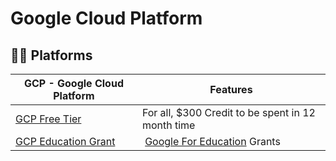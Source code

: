 # Google Cloud Platform


## :woman_student: Platforms

| GCP - Google Cloud Platform                         | Features                                                         |
|-----------------------------------------------------|------------------------------------------------------------------|
| [GCP Free Tier](https://cloud.google.com/free)      | For all, $300 Credit to be spent in 12 month time                |
| [GCP Education Grant](https://cloud.google.com/edu) | [Google For Education](https://edu.google.com/programs) Grants   |



